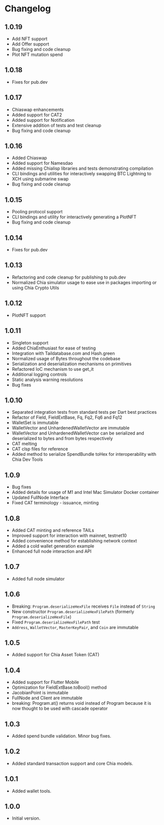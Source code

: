 # Changelog
## 1.0.19

- Add NFT support
- Add Offer support
- Bug fixing and code cleanup
- Plot NFT mutation spend

## 1.0.18

- Fixes for pub.dev

## 1.0.17

- Chiaswap enhancements
- Added support for CAT2
- Added support for Notification
- Extensive addition of tests and test cleanup
- Bug fixing and code cleanup

## 1.0.16

- Added Chiaswap
- Added support for Namesdao
- Added missing Chialisp libraries and tests demonstrating compilation
- CLI bindings and utilities for interactively swapping BTC Lightning to XCH using submarine swap
- Bug fixing and code cleanup

## 1.0.15

- Pooling protocol support
- CLI bindings and utility for interactively generating a PlotNFT
- Bug fixing and code cleanup

## 1.0.14

- Fixes for pub.dev

## 1.0.13

- Refactoring and code cleanup for publishing to pub.dev
- Normalized Chia simulator usage to ease use in packages importing or using Chia Crypto Utils

## 1.0.12

- PlotNFT support

## 1.0.11

- Singleton support
- Added ChiaEnthusiast for ease of testing
- Integration with Taildatabase.com and Hash.green
- Normalized usage of Bytes throughout the codebase
- Serialization and deserialization mechanisms on primitives
- Refactored IoC mechanism to use get_it
- Additional logging controls
- Static analysis warning resolutions
- Bug fixes

## 1.0.10

- Separated integration tests from standard tests per Dart best practices
- Refactor of Field, FieldExtBase, Fq, Fq2, Fq6 and Fq12
- WalletSet is immutable
- WalletVector and UnhardenedWalletVector are immutable
- WalletVector and UnhardenedWalletVector can be serialized and deserialized to bytes and from bytes respectively
- CAT melting
- CAT clsp files for reference
- Added method to serialize SpendBundle toHex for interoperability with Chia Dev Tools

## 1.0.9

- Bug fixes
- Added details for usage of M1 and Intel Mac Simulator Docker container
- Updated FullNode Interface
- Fixed CAT terminology - issuance, minting

## 1.0.8

- Added CAT minting and reference TAILs
- Improved support for interaction with mainnet, testnet10
- Added convenience method for establishing network context
- Added a cold wallet generation example
- Enhanced full node interaction and API

## 1.0.7

- Added full node simulator

## 1.0.6

- Breaking: `Program.deserializeHexFile` receives `File` instead of `String`
- New constructor `Program.deserializeHexFilePath` (formerly `Program.deserializeHexFile`)
- Fixed `Program.deserializeHexFilePath` test
- `Address`, `WalletVector`, `MasterKeyPair`, and `Coin` are immutable

## 1.0.5

- Added support for Chia Asset Token (CAT)

## 1.0.4

- Added support for Flutter Mobile
- Optimization for FieldExtBase.toBool() method
- JacobianPoint is immutable
- FullNode and Client are immutable
- breaking: Program.at() returns void instead of Program because it is now thought to be used with cascade operator

## 1.0.3

- Added spend bundle validation. Minor bug fixes.

## 1.0.2

- Added standard transaction support and core Chia models.

## 1.0.1

- Added wallet tools.

## 1.0.0

- Initial version.
